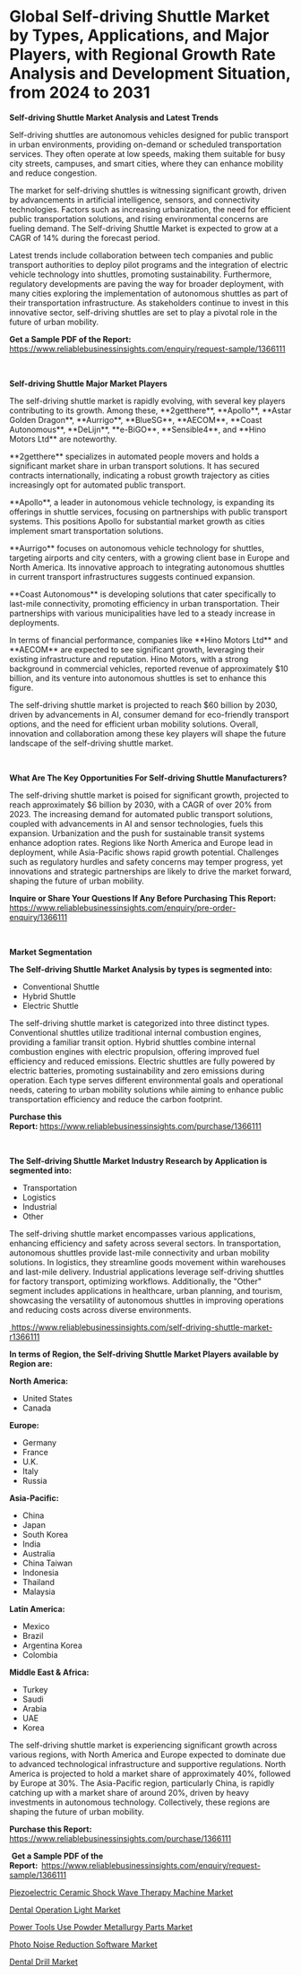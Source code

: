 <p><h1>Global Self-driving Shuttle Market by Types, Applications, and Major Players, with Regional Growth Rate Analysis and Development Situation, from 2024 to 2031</h1></p><p><strong>Self-driving Shuttle Market Analysis and Latest Trends</strong></p>
<p><p>Self-driving shuttles are autonomous vehicles designed for public transport in urban environments, providing on-demand or scheduled transportation services. They often operate at low speeds, making them suitable for busy city streets, campuses, and smart cities, where they can enhance mobility and reduce congestion. </p><p>The market for self-driving shuttles is witnessing significant growth, driven by advancements in artificial intelligence, sensors, and connectivity technologies. Factors such as increasing urbanization, the need for efficient public transportation solutions, and rising environmental concerns are fueling demand. The Self-driving Shuttle Market is expected to grow at a CAGR of 14% during the forecast period. </p><p>Latest trends include collaboration between tech companies and public transport authorities to deploy pilot programs and the integration of electric vehicle technology into shuttles, promoting sustainability. Furthermore, regulatory developments are paving the way for broader deployment, with many cities exploring the implementation of autonomous shuttles as part of their transportation infrastructure. As stakeholders continue to invest in this innovative sector, self-driving shuttles are set to play a pivotal role in the future of urban mobility.</p></p>
<p><strong>Get a Sample PDF of the Report:&nbsp;</strong> <a href="https://www.reliablebusinessinsights.com/enquiry/request-sample/1366111?utm_campaign=63&utm_medium=2&utm_source=Github&utm_content=ia&utm_term=06122024&utm_id=self-driving-shuttle">https://www.reliablebusinessinsights.com/enquiry/request-sample/1366111</a></p>
<p>&nbsp;</p>
<p><strong>Self-driving Shuttle Major Market Players</strong></p>
<p><p>The self-driving shuttle market is rapidly evolving, with several key players contributing to its growth. Among these, **2getthere**, **Apollo**, **Astar Golden Dragon**, **Aurrigo**, **BlueSG**, **AECOM**, **Coast Autonomous**, **DeLijn**, **e-BiGO**, **Sensible4**, and **Hino Motors Ltd** are noteworthy.</p><p>**2getthere** specializes in automated people movers and holds a significant market share in urban transport solutions. It has secured contracts internationally, indicating a robust growth trajectory as cities increasingly opt for automated public transport.</p><p>**Apollo**, a leader in autonomous vehicle technology, is expanding its offerings in shuttle services, focusing on partnerships with public transport systems. This positions Apollo for substantial market growth as cities implement smart transportation solutions.</p><p>**Aurrigo** focuses on autonomous vehicle technology for shuttles, targeting airports and city centers, with a growing client base in Europe and North America. Its innovative approach to integrating autonomous shuttles in current transport infrastructures suggests continued expansion.</p><p>**Coast Autonomous** is developing solutions that cater specifically to last-mile connectivity, promoting efficiency in urban transportation. Their partnerships with various municipalities have led to a steady increase in deployments.</p><p>In terms of financial performance, companies like **Hino Motors Ltd** and **AECOM** are expected to see significant growth, leveraging their existing infrastructure and reputation. Hino Motors, with a strong background in commercial vehicles, reported revenue of approximately $10 billion, and its venture into autonomous shuttles is set to enhance this figure.</p><p>The self-driving shuttle market is projected to reach $60 billion by 2030, driven by advancements in AI, consumer demand for eco-friendly transport options, and the need for efficient urban mobility solutions. Overall, innovation and collaboration among these key players will shape the future landscape of the self-driving shuttle market.</p></p>
<p>&nbsp;</p>
<p><strong>What Are The Key Opportunities For Self-driving Shuttle Manufacturers?</strong></p>
<p><p>The self-driving shuttle market is poised for significant growth, projected to reach approximately $6 billion by 2030, with a CAGR of over 20% from 2023. The increasing demand for automated public transport solutions, coupled with advancements in AI and sensor technologies, fuels this expansion. Urbanization and the push for sustainable transit systems enhance adoption rates. Regions like North America and Europe lead in deployment, while Asia-Pacific shows rapid growth potential. Challenges such as regulatory hurdles and safety concerns may temper progress, yet innovations and strategic partnerships are likely to drive the market forward, shaping the future of urban mobility.</p></p>
<p><strong>Inquire or Share Your Questions If Any Before Purchasing This Report:</strong> <a href="https://www.reliablebusinessinsights.com/enquiry/pre-order-enquiry/1366111?utm_campaign=63&utm_medium=2&utm_source=Github&utm_content=ia&utm_term=06122024&utm_id=self-driving-shuttle">https://www.reliablebusinessinsights.com/enquiry/pre-order-enquiry/1366111</a></p>
<p>&nbsp;</p>
<p><strong>Market Segmentation</strong></p>
<p><strong>The Self-driving Shuttle Market Analysis by types is segmented into:</strong></p>
<p><ul><li>Conventional Shuttle</li><li>Hybrid Shuttle</li><li>Electric Shuttle</li></ul></p>
<p><p>The self-driving shuttle market is categorized into three distinct types. Conventional shuttles utilize traditional internal combustion engines, providing a familiar transit option. Hybrid shuttles combine internal combustion engines with electric propulsion, offering improved fuel efficiency and reduced emissions. Electric shuttles are fully powered by electric batteries, promoting sustainability and zero emissions during operation. Each type serves different environmental goals and operational needs, catering to urban mobility solutions while aiming to enhance public transportation efficiency and reduce the carbon footprint.</p></p>
<p><strong>Purchase this Report:&nbsp;</strong><a href="https://www.reliablebusinessinsights.com/purchase/1366111?utm_campaign=63&utm_medium=2&utm_source=Github&utm_content=ia&utm_term=06122024&utm_id=self-driving-shuttle">https://www.reliablebusinessinsights.com/purchase/1366111</a></p>
<p>&nbsp;</p>
<p><strong>The Self-driving Shuttle Market Industry Research by Application is segmented into:</strong></p>
<p><ul><li>Transportation</li><li>Logistics</li><li>Industrial</li><li>Other</li></ul></p>
<p><p>The self-driving shuttle market encompasses various applications, enhancing efficiency and safety across several sectors. In transportation, autonomous shuttles provide last-mile connectivity and urban mobility solutions. In logistics, they streamline goods movement within warehouses and last-mile delivery. Industrial applications leverage self-driving shuttles for factory transport, optimizing workflows. Additionally, the "Other" segment includes applications in healthcare, urban planning, and tourism, showcasing the versatility of autonomous shuttles in improving operations and reducing costs across diverse environments.</p></p>
<p><a href="https://www.reliablebusinessinsights.com/self-driving-shuttle-market-r1366111?utm_campaign=63&utm_medium=2&utm_source=Github&utm_content=ia&utm_term=06122024&utm_id=self-driving-shuttle">&nbsp;https://www.reliablebusinessinsights.com/self-driving-shuttle-market-r1366111</a></p>
<p><strong>In terms of Region, the Self-driving Shuttle Market Players available by Region are:</strong></p>
<p>
    <p> <strong> North America: </strong>
        <ul>
            <li>United States</li>
            <li>Canada</li>
        </ul>
        </p> 
    <p> <strong> Europe: </strong>
        <ul>
            <li>Germany</li>
            <li>France</li>
            <li>U.K.</li>
            <li>Italy</li>
            <li>Russia</li>
        </ul>
        </p> 
    <p> <strong> Asia-Pacific: </strong>
        <ul>
            <li>China</li>
            <li>Japan</li>
            <li>South Korea</li>
            <li>India</li>
            <li>Australia</li>
            <li>China Taiwan</li>
            <li>Indonesia</li>
            <li>Thailand</li>
            <li>Malaysia</li>
        </ul>
        </p> 
    <p> <strong> Latin America: </strong>
        <ul>
            <li>Mexico</li>
            <li>Brazil</li>
            <li>Argentina Korea</li>
            <li>Colombia</li>
        </ul>
        </p> 
    <p> <strong> Middle East & Africa: </strong>
        <ul>
            <li>Turkey</li>
            <li>Saudi</li>
            <li>Arabia</li>
            <li>UAE</li>
            <li>Korea</li>
        </ul>
    </p>
    </p>
<p><p>The self-driving shuttle market is experiencing significant growth across various regions, with North America and Europe expected to dominate due to advanced technological infrastructure and supportive regulations. North America is projected to hold a market share of approximately 40%, followed by Europe at 30%. The Asia-Pacific region, particularly China, is rapidly catching up with a market share of around 20%, driven by heavy investments in autonomous technology. Collectively, these regions are shaping the future of urban mobility.</p></p>
<p><strong>Purchase this Report: </strong><a href="https://www.reliablebusinessinsights.com/purchase/1366111?utm_campaign=63&utm_medium=2&utm_source=Github&utm_content=ia&utm_term=06122024&utm_id=self-driving-shuttle">https://www.reliablebusinessinsights.com/purchase/1366111</a></p>
<p>&nbsp;<strong>Get a Sample PDF of the Report:&nbsp;&nbsp;</strong><a href="https://www.reliablebusinessinsights.com/enquiry/request-sample/1366111?utm_campaign=63&utm_medium=2&utm_source=Github&utm_content=ia&utm_term=06122024&utm_id=self-driving-shuttle">https://www.reliablebusinessinsights.com/enquiry/request-sample/1366111</a></p>
<p><strong></strong></p>
<p><p><a href="https://issuu.com/reportprime-2/docs/piezoelectric-ceramic-shock-wave-therapy-machine-m?utm_campaign=63&utm_medium=2&utm_source=Github&utm_content=ia&utm_term=06122024&utm_id=self-driving-shuttle">Piezoelectric Ceramic Shock Wave Therapy Machine Market</a></p><p><a href="https://www.linkedin.com/pulse/projected-cagr-61-report-dental-operation-light-market-analysis-utcpf?utm_campaign=63&utm_medium=2&utm_source=Github&utm_content=ia&utm_term=06122024&utm_id=self-driving-shuttle">Dental Operation Light Market</a></p><p><a href="https://issuu.com/reportprime-2/docs/power-tools-use-powder-metallurgy-parts-market-siz?utm_campaign=63&utm_medium=2&utm_source=Github&utm_content=ia&utm_term=06122024&utm_id=self-driving-shuttle">Power Tools Use Powder Metallurgy Parts Market</a></p><p><a href="https://github.com/manesros8/Market-Research-Report-List-1/blob/main/photo-noise-reduction-software-market.md?utm_campaign=63&utm_medium=2&utm_source=Github&utm_content=ia&utm_term=06122024&utm_id=self-driving-shuttle">Photo Noise Reduction Software Market</a></p><p><a href="https://www.linkedin.com/pulse/positive-outlook-dental-drill-market-trend-analysis-projected-zgxgf?utm_campaign=63&utm_medium=2&utm_source=Github&utm_content=ia&utm_term=06122024&utm_id=self-driving-shuttle">Dental Drill Market</a></p></p>